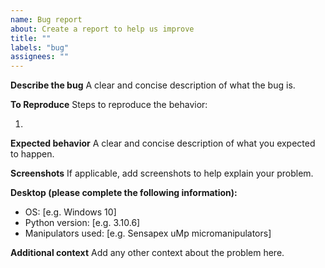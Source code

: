 ```yaml
---
name: Bug report
about: Create a report to help us improve
title: ""
labels: "bug"
assignees: ""
---
```


**Describe the bug**
A clear and concise description of what the bug is.

**To Reproduce**
Steps to reproduce the behavior:

1.

**Expected behavior**
A clear and concise description of what you expected to happen.

**Screenshots**
If applicable, add screenshots to help explain your problem.

**Desktop (please complete the following information):**

- OS: [e.g. Windows 10]
- Python version: [e.g. 3.10.6]
- Manipulators used: [e.g. Sensapex uMp micromanipulators]

**Additional context**
Add any other context about the problem here.
